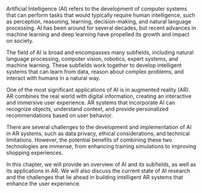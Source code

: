 

Artificial Intelligence (AI) refers to the development of computer systems that can perform tasks that would typically require human intelligence, such as perception, reasoning, learning, decision-making, and natural language processing. AI has been around for several decades, but recent advances in machine learning and deep learning have propelled its growth and impact on society.

The field of AI is broad and encompasses many subfields, including natural language processing, computer vision, robotics, expert systems, and machine learning. These subfields work together to develop intelligent systems that can learn from data, reason about complex problems, and interact with humans in a natural way.

One of the most significant applications of AI is in augmented reality (AR). AR combines the real world with digital information, creating an interactive and immersive user experience. AR systems that incorporate AI can recognize objects, understand context, and provide personalized recommendations based on user behavior.

There are several challenges to the development and implementation of AI in AR systems, such as data privacy, ethical considerations, and technical limitations. However, the potential benefits of combining these two technologies are immense, from enhancing training simulations to improving shopping experiences.

In this chapter, we will provide an overview of AI and its subfields, as well as its applications in AR. We will also discuss the current state of AI research and the challenges that lie ahead in building intelligent AR systems that enhance the user experience.
